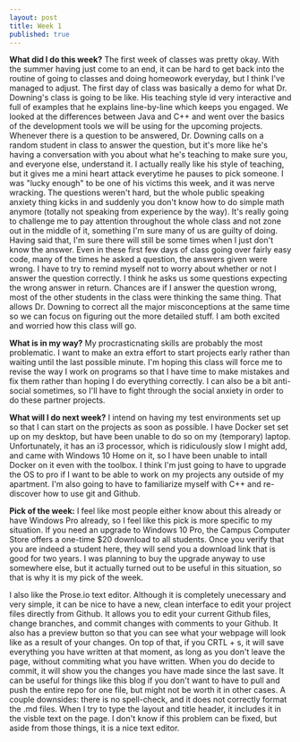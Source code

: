 ```yaml
---
layout: post
title: Week 1
published: true
---
```


**What did I do this week?**  The first week of classes was pretty okay. With the summer having just come to an end, it can be hard to get back into the routine of going to classes and doing homeowork everyday, but I think I've managed to adjust. The first day of class was basically a demo for what Dr. Downing's class is going to be like. His teaching style id very interactive and full of examples that he explains line-by-line which keeps you engaged. We looked at the differences between Java and C++ and went over the basics of the development tools we will be using for the upcoming projects. Whenever there is a question to be answered, Dr. Downing calls on a random student in class to answer the question, but it's more like he's having a conversation with you about what he's teaching to make sure you, and everyone else, understand it. I actually really like his style of teaching, but it gives me a mini heart attack everytime he pauses to pick someone. I was "lucky enough" to be one of his victims this week, and it was nerve wracking. The questions weren't hard, but the whole public speaking anxiety thing kicks in and suddenly you don't know how to do simple math anymore (totally not speaking from experience by the way). It's really going to challenge me to pay attention throughout the whole class and not zone out in the middle of it, something I'm sure many of us are guilty of doing. Having said that, I'm sure there will still be some times when I just don't know the answer. Even in these first few days of class going over fairly easy code, many of the times he asked a question, the answers given were wrong. I have to try to remind myself not to worry about whether or not I answer the question correctly. I think he asks us some questions expecting the wrong answer in return. Chances are if I answer the question wrong, most of the other students in the class were thinking the same thing. That allows Dr. Downing to correct all the major misconceptions at the same time so we can focus on figuring out the more detailed stuff. I am both excited and worried how this class will go. 

**What is in my way?** My procrasticnating skills are probably the most problematic. I want to make an extra effort to start projects early rather than waiting until the last possible minute.  I'm hoping this class will force me to revise the way I work on programs so that I have time to make mistakes and fix them rather than hoping I do everything correctly. I can also be a bit anti-social sometimes, so I'll have to fight through the social anxiety in order to do these partner projects.

**What will I do next week?** I intend on having my test environments set up so that I can start on the projects as soon as possible. I have Docker set set up on my desktop, but have been unable to do so on my (temporary) laptop. Unfortunately, it has an i3 processor, which is ridiculously slow I might add, and came with Windows 10 Home on it, so I have been unable to intall Docker on it even with the toolbox. I think I'm just going to have to upgrade the OS to pro if I want to be able to work on my projects any outside of my apartment. I'm also going to have to familiarize myself with C++ and re-discover how to use git and Github. 

**Pick of the week:** I feel like most people either know about this already or have Windows Pro already, so I feel like this pick is more specific to my situation. If you need an upgrade to Windows 10 Pro, the Campus Computer Store offers a one-time $20 download to all students. Once you verify that you are indeed a student here, they will send you a download link that is good for two years. I was planning to buy the upgrade anyway to use somewhere else, but it actually turned out to be useful in this situation, so that is why it is my pick of the week.

I also like the Prose.io text editor. Although it is completely unecessary and very simple, it can be nice to have a new, clean interface to edit your project files directly from Github. It allows you to edit your current Github files, change branches, and commit changes with comments to your Github. It also has a preview button so that you can see what your webpage will look like as a result of your changes. On top of that, if you CRTL + s, it will save everything you have written at that moment, as long as you don't leave the page, without commiting what you have written. When you do decide to commit, it will show you the changes you have made since the last save. It can be useful for things like this blog if you don't want to have to pull and push the entire repo for one file, but might not be worth it in other cases. A couple downsides: there is no spell-check, and it does not correctly format the .md files. When I try to type the layout and title header, it includes it in the visble text on the page. I don't know if this problem can be fixed, but aside from those things, it is a nice text editor.
